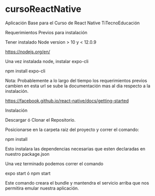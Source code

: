 # cursoReactNative
Aplicación Base para el Curso de React Native TiTecnoEducación


Requerimientos Previos para instalación

Tener instalado Node version > 10 y < 12.0.9

https://nodejs.org/en/

Una vez instalada node, instalar expo-cli

npm install expo-cli

Nota: Probablemente a lo largo del tiempo los requerimientos previos cambien en esta url 
      se sube la documentación mas al dia respecto a la instalación.
      
https://facebook.github.io/react-native/docs/getting-started


Instalación

Descargar ó Clonar el Repositorio.

Posicionarse en la carpeta raiz del proyecto y correr el comando:

npm install

Esto instalara las dependencias necesarias que esten declaradas en nuestro package.json

Una vez terminado podemos correr el comando 

expo start ó npm start

Este comando creara el bundle y mantendra el servicio arriba que nos permitira emular nuestra aplicación.

